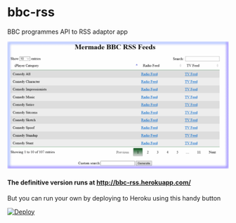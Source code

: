 # bbc-rss
BBC programmes API to RSS adaptor app

![Screenshot](https://github.com/Mermade/bbc-rss/blob/master/pub/images/screenshot.png?raw=true)

#### The definitive version runs at http://bbc-rss.herokuapp.com/

But you can run your own by deploying to Heroku using this handy button

[![Deploy](https://www.herokucdn.com/deploy/button.svg)](https://heroku.com/deploy)
